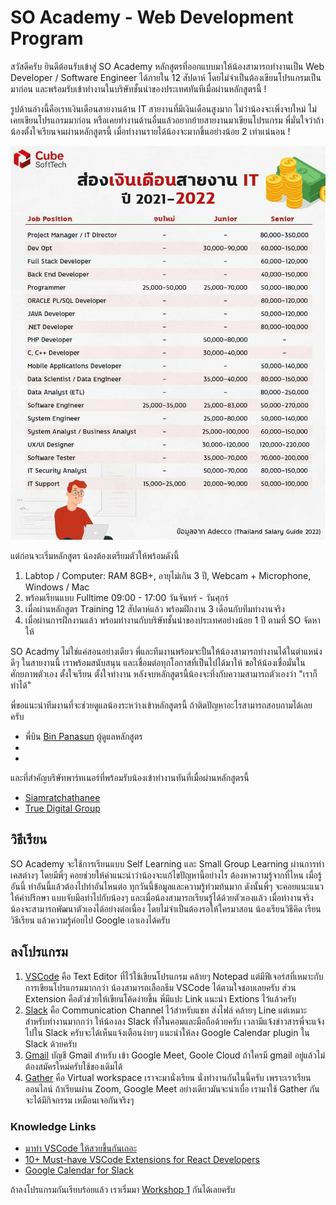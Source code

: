 # SO Academy - Web Development Program

สวัสดีครับ ยินดีต้อนรับเข้าสู่ SO Academy หลักสูตรที่ออกแบบมาให้น้องสามารถทำงานเป็น Web Developer / Software Engineer ได้ภายใน 12 สัปดาห์ โดยไม่จำเป็นต้องเขียนโปรแกรมเป็นมาก่อน และพร้อมรับเข้าทำงานในบริษัทชั้นนำของประเทศทันทีเมื่อผ่านหลักสูตรนี้ !

รูปด้านล่างนี้คือเรทเงินเดือนสายงานด้าน IT สายงานที่มีเงินเดือนสูงมาก ไม่ว่าน้องจะเพิ่งจบใหม่ ไม่เคยเขียนโปรแกรมมาก่อน หรือเคยทำงานด้านอื่นแล้วอยากย้ายสายงานมาเขียนโปรแกรม พี่มั่นใจว่าถ้าน้องตั้งใจเรียนจนผ่านหลักสูตรนี้ เมื่อทำงานรายได้น้องจะมากขึ้นอย่างน้อย 2 เท่าแน่นอน !

![IT Salary](assets/it-salary.jpg)

แต่ก่อนจะเริ่มหลักสูตร น้องต้องเตรียมตัวให้พร้อมดังนี้
1. Labtop / Computer: RAM 8GB+, อายุไม่เกิน 3 ปี, Webcam + Microphone, Windows / Mac
2. พร้อมเรียนแบบ Fulltime 09:00 - 17:00 วันจันทร์ - วันศุกร์
3. เมื่อผ่านหลักสูตร Training 12 สัปดาห์แล้ว พร้อมฝึกงาน 3 เดือนกับทีมทำงานจริง
4. เมื่อผ่านการฝึกงานแล้ว พร้อมทำงานกับบริษัทชั้นนำของประเทศอย่างน้อย 1 ปี ตามที่ SO จัดหาให้

SO Acadmy ไม่ใช่แค่สอนอย่างเดียว พี่และทีมงานพร้อมจะปั้นให้น้องสามารถทำงานได้ในตำแหน่งดีๆ ในสายงานนี้ เราพร้อมสนับสนุน และเชื่อมต่อทุกโอกาสที่เป็นไปได้มาให้ ขอให้น้องเชื่อมั่นในศักยภาพตัวเอง ตั้งใจเรียน ตั้งใจทำงาน หลังจบหลักสูตรนี้น้องจะทึ่งกับความสามารถตัวเองว่า "เราก็ทำได้"

พี่ขอแนะนำทีมงานที่จะช่วยดูแลน้องระหว่างเข้าหลักสูตรนี้ ถ้าติดปัญหาอะไรสามารถสอบถามได้เลยครับ
- พี่บิน [Bin Panasun](https://github.com/panasun) ผู้ดูแลหลักสูตร
-
-

และที่สำคัญบริษัทพาร์ทเนอร์ที่พร้อมรับน้องเข้าทำงานทันที่เมื่อผ่านหลักสูตรนี้
- [Siamratchathanee](https://www.siamrajathanee.com/th)
- [True Digital Group](https://www.truedigital.com)


## วิธีเรียน
SO Academy จะใช้การเรียนแบบ Self Learning และ Small Group Learning ผ่านการทำเคสต่างๆ โดยมีพี่ๆ คอยช่วยให้คำแนะนำว่าน้องจะแก้ไขปัญหานี้อย่างไร ต้องหาความรู้จากที่ไหน เมื่อรู้อันนี้ ทำอันนี้แล้วต้องไปทำอันไหนต่อ ทุกวันนี้ข้อมูลและความรู้ท่วมท้นมาก ดังนั้นพี่ๆ จะคอยแนะแนวให้คำปรึกษา แบบจับมือทำไปกับน้องๆ และเมื่อน้องสามารถเรียนรู้ได้ด้วยตัวเองแล้ว เมื่อทำงานจริง น้องจะสามารถพัฒนาตัวเองได้อย่างต่อเนื่อง โดยไม่จำเป็นต้องรอให้ใครมาสอน น้องเรียนวิธีคิด เรียนวิธีเรียน แล้วความรู้ค่อยไป Google เอาเองได้ครับ

## ลงโปรแกรม
1. [VSCode](https://code.visualstudio.com/) คือ Text Editor ที่ไว้ใช้เขียนโปรแกรม คล้ายๆ Notepad แต่มีฟีเจอร์สที่เหมาะกับการเขียนโปรแกรมมากกว่า น้องสามารถเลือกธีม VSCode ได้ตามใจชอบเลยครับ ส่วน Extension คือตัวช่วยให้เขียนโค้ดง่ายขึ้น พี่มีแปะ Link แนะนำ Extions ไว้แล้วครับ
2. [Slack](https://slack.com/) คือ Communication Channel ไว้สำหรับแชท ส่งไฟล์ คล้ายๆ Line แต่เหมาะสำหรับทำงานมากกว่า ให้น้องลง Slack ทั้งในคอมและมือถือด้วยครับ เวลามีแจ้งข่าวสารพี่จะแจ้งไปใน Slack ครับจะได้เห็นแจ้งเตือนง่ายๆ แนะนำให้ลง Google Calendar plugin ใน Slack ด้วยครับ
3. [Gmail](https://gmail.com) บัญชี Gmail สำหรับ เข้า Google Meet, Goole Cloud ถ้าใครมี gmail อยู่แล้วไม่ต้องสมัครใหม่ครับใช้ของเดิมได้
4. [Gather](https://www.gather.town/) คือ Virtual workspace เราจะมานั่งเรียน นั่งทำงานกันในนี้ครับ เพราะเราเรียนออนไลน์ ถ้าเรียนผ่าน Zoom, Google Meet อย่างเดียวมันจะน่าเบื่อ เรามาใช้ Gather กัน จะได้มีกิจกรรม เหมือนเจอกันจริงๆ

### Knowledge Links
- [มาทำ VSCode ให้สวยขึ้นกันเถอะ](https://medium.com/napats-corner/%E0%B8%A1%E0%B8%B2%E0%B8%97%E0%B8%B3-vscode-%E0%B9%83%E0%B8%AB%E0%B9%89%E0%B8%AA%E0%B8%A7%E0%B8%A2%E0%B8%82%E0%B8%B6%E0%B9%89%E0%B8%99%E0%B8%81%E0%B8%B1%E0%B8%99%E0%B9%80%E0%B8%96%E0%B8%AD%E0%B8%B0-e49dd95bd2c1)
- [10+ Must-have VSCode Extensions for React Developers](https://dev.to/elijahtrillionz/10-must-have-vscode-extensions-for-react-developers-nfk)
- [Google Calendar for Slack](https://slack.com/help/articles/206329808-Google-Calendar-for-Slack)

ถ้าลงโปรแกรมกันเรียบร้อยแล้ว เราเริ่มมา [Workshop 1](workshop1/README.md) กันได้เลยครับ
